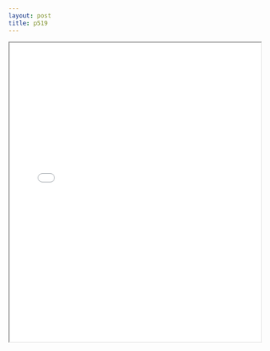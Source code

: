 ```yaml
---
layout: post
title: p519
---
```


<div class="pdf-container">
<iframe src="ea/assets/pdfs/hock/p519.pdf" height="600" width="100%" allowFullScreen="true"></iframe>
</div>

